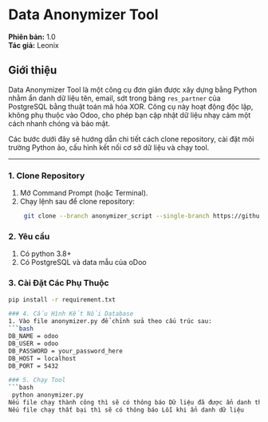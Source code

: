 # Data Anonymizer Tool

**Phiên bản:** 1.0  
**Tác giả:** Leonix

## Giới thiệu

Data Anonymizer Tool là một công cụ đơn giản được xây dựng bằng Python nhằm ẩn danh dữ liệu tên, email, sdt trong bảng `res_partner` của PostgreSQL bằng thuật toán mã hóa XOR. Công cụ này hoạt động độc lập, không phụ thuộc vào Odoo, cho phép bạn cập nhật dữ liệu nhạy cảm một cách nhanh chóng và bảo mật. 

Các bước dưới đây sẽ hướng dẫn chi tiết cách clone repository, cài đặt môi trường Python ảo, cấu hình kết nối cơ sở dữ liệu và chạy tool.

---

### 1. Clone Repository

1. Mở Command Prompt (hoặc Terminal).
2. Chạy lệnh sau để clone repository:
   ```bash
    git clone --branch anonymizer_script --single-branch https://github.com/leonixvn/TuNghia.git

### 2. Yêu cầu
1. Có python 3.8+
2. Có PostgreSQL và data mẫu của oDoo

### 3. Cài Đặt Các Phụ Thuộc
   ```bash
   pip install -r requirement.txt

### 4. Cấu Hình Kết Nối Database
1. Vào file anonymizer.py để chỉnh sửa theo cấu trúc sau:
```bash
DB_NAME = odoo
DB_USER = odoo
DB_PASSWORD = your_password_here
DB_HOST = localhost
DB_PORT = 5432

### 5. Chạy Tool
   ```bash
    python anonymizer.py
Nếu file chạy thành công thì sẽ có thông báo Dữ liệu đã được ẩn danh thành công
Nếu file chạy thất bại thì sẽ có thông báo Lỗi khi ẩn danh dữ liệu
